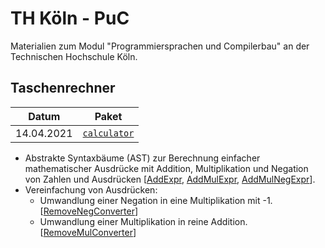 # TH Köln - PuC

Materialien zum Modul "Programmiersprachen und Compilerbau"
an der Technischen Hochschule Köln.

## Taschenrechner

| Datum | Paket |
|---|---|
| 14.04.2021 | [`calculator`](src/main/kotlin/calculator)

* Abstrakte Syntaxbäume (AST) zur Berechnung einfacher mathematischer Ausdrücke
  mit Addition, Multiplikation und Negation von Zahlen und Ausdrücken
  [[AddExpr](src/main/kotlin/calculator/AddExpr.kt),
  [AddMulExpr](src/main/kotlin/calculator/AddMulExpr.kt),
  [AddMulNegExpr](src/main/kotlin/calculator/AddMulNegExpr.kt)].
* Vereinfachung von Ausdrücken:
  - Umwandlung einer Negation in eine Multiplikation mit -1.
    [[RemoveNegConverter](src/main/kotlin/calculator/RemoveNegConverter.kt)]
  - Umwandlung einer Multiplikation in reine Addition.
    [[RemoveMulConverter](src/main/kotlin/calculator/RemoveMulConverter.kt)]
